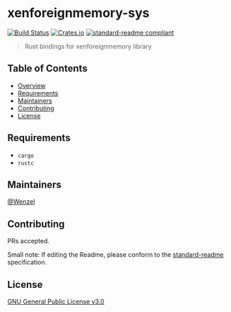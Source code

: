# xenforeignmemory-sys

[![Build Status](https://travis-ci.org/Wenzel/xenforeignmemory-sys.svg?branch=master)](https://travis-ci.org/Wenzel/xenforeignmemory-sys)
[![Crates.io](https://img.shields.io/crates/v/xenforeignmemory-sys.svg)](https://crates.io/crates/xenforeignmemory-sys)
[![standard-readme compliant](https://img.shields.io/badge/readme%20style-standard-brightgreen.svg?style=flat-square)](https://github.com/RichardLitt/standard-readme)

> Rust bindings for xenforeignmemory library

## Table of Contents

- [Overview](#overview)
- [Requirements](#requirements)
- [Maintainers](#maintainers)
- [Contributing](#contributing)
- [License](#license)

## Requirements

- `cargo`
- `rustc`

## Maintainers

[@Wenzel](https://github.com/Wenzel)

## Contributing

PRs accepted.

Small note: If editing the Readme, please conform to the [standard-readme](https://github.com/RichardLitt/standard-readme) specification.

## License

[GNU General Public License v3.0](https://github.com/Wenzel/pyvmidbg/blob/master/LICENSE)

